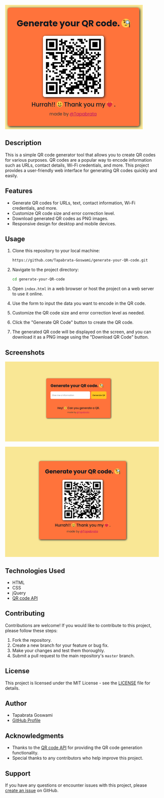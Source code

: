 
![Generate Your QR code](images/Screenshot.png)

## Description

This is a simple QR code generator tool that allows you to create QR codes for various purposes. QR codes are a popular way to encode information such as URLs, contact details, Wi-Fi credentials, and more. This project provides a user-friendly web interface for generating QR codes quickly and easily.

## Features

- Generate QR codes for URLs, text, contact information, Wi-Fi credentials, and more.
- Customize QR code size and error correction level.
- Download generated QR codes as PNG images.
- Responsive design for desktop and mobile devices.

## Usage

1. Clone this repository to your local machine:

   ```bash
   https://github.com/Tapabrata-Goswami/generate-your-QR-code.git
   ```

2. Navigate to the project directory:

   ```bash
   cd generate-your-QR-code
   ```

3. Open `index.html` in a web browser or host the project on a web server to use it online.

4. Use the form to input the data you want to encode in the QR code.

5. Customize the QR code size and error correction level as needed.

6. Click the "Generate QR Code" button to create the QR code.

7. The generated QR code will be displayed on the screen, and you can download it as a PNG image using the "Download QR Code" button.

## Screenshots

![Screenshot 1](images/Screenshot_1.png)

![Screenshot 2](images/Screenshot_2.png)

## Technologies Used

- HTML
- CSS
- jQuery
- [QR code API](https://goqr.me/api/)

## Contributing

Contributions are welcome! If you would like to contribute to this project, please follow these steps:

1. Fork the repository.
2. Create a new branch for your feature or bug fix.
3. Make your changes and test them thoroughly.
4. Submit a pull request to the main repository's `master` branch.

## License

This project is licensed under the MIT License - see the [LICENSE](LICENSE) file for details.

## Author

- Tapabrata Goswami
- [GitHub Profile](https://github.com/Tapabrata-Goswami)

## Acknowledgments

- Thanks to the [QR code API](https://goqr.me/api/) for providing the QR code generation functionality.
- Special thanks to any contributors who help improve this project.

## Support

If you have any questions or encounter issues with this project, please [create an issue](https://github.com/Tapabrata-Goswami/generate-your-QR-code/issues) on GitHub.

